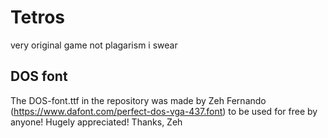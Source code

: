 # Tetros

very original game not plagarism i swear

## DOS font

The DOS-font.ttf in the repository was made by Zeh Fernando (<https://www.dafont.com/perfect-dos-vga-437.font>) to be used for free by anyone! Hugely appreciated! Thanks, Zeh
